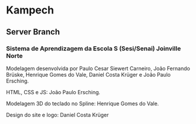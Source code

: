 # Kampech
## Server Branch
### Sistema de Aprendizagem da Escola S (Sesi/Senai) Joinville Norte

Modelagem desenvolvida por Paulo Cesar Siewert Carneiro, João Fernando Brüske,
Henrique Gomes do Vale, Daniel Costa Krüger e João Paulo Ersching.

HTML, CSS e JS: João Paulo Ersching.

Modelagem 3D do teclado no Spline: Henrique Gomes do Vale.

Design do site e logo: Daniel Costa Krüger
